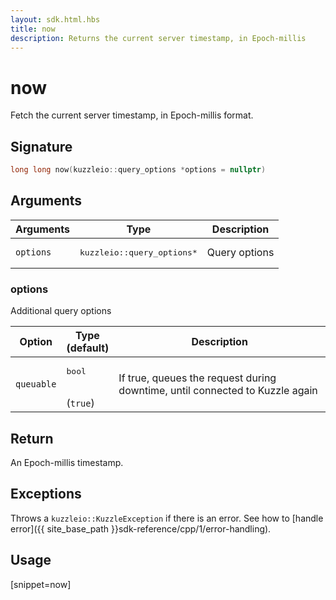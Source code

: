 ```yaml
---
layout: sdk.html.hbs
title: now
description: Returns the current server timestamp, in Epoch-millis
---
```


# now

Fetch the current server timestamp, in Epoch-millis format.

## Signature

```cpp
long long now(kuzzleio::query_options *options = nullptr)
```

## Arguments

| Arguments | Type          | Description       |
| --------- | ------------- | ------------------|
| `options` | <pre>kuzzleio::query_options\*</pre> | Query options |

### options

Additional query options

| Option     | Type<br/>(default)   | Description  |
| ---------- | ------- | -------------- |
| `queuable` | <pre>bool</pre><br/>(`true`) | If true, queues the request during downtime, until connected to Kuzzle again |

## Return

An Epoch-millis timestamp.

## Exceptions

Throws a `kuzzleio::KuzzleException` if there is an error. See how to [handle error]({{ site_base_path }}sdk-reference/cpp/1/error-handling).

## Usage

[snippet=now]

